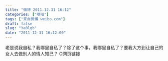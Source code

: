 ```yaml
---
title: "微博 2011.12.31 16:12"
categories: ["嘀咕"]
tags: ["来自微博 weibo.com"]
draft: false
slug: "Ya0lgb"
date: "2011-12-31 16:12:00"
---
```


<p>老是说我自私？我哪里自私了？除了这个事，我哪里自私了？要我大方到让自己的女人去做别人的情人知己？ O网页链接 ​​​​</p>
